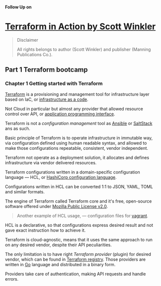 **Follow Up on**

# [Terraform in Action by Scott Winkler](https://www.goodreads.com/book/show/50542114-terraform-in-action?from_search=true&from_srp=true&qid=yYmNexMK5C&rank=1)

> Disclaimer
>
> All rights belongs to author (Scott Winkler) and publisher (Manning Publications Co.).

## Part 1 Terraform bootcamp

### Chapter 1 Getting started with Terraform

[Terraform](https://www.terraform.io/) is a provisioning and management tool for
infrastructure layer based on IaC, or [infrastructure as a code](https://en.wikipedia.org/wiki/Infrastructure_as_code).

Not Cloud in particular but almost any provider that allowed resource control over
API, or [application programming interface](https://en.wikipedia.org/wiki/API).

Terraform is not a _configuration management_ tool as [Ansible](https://www.ansible.com/)
or [SaltStack](https://saltproject.io/) ans as such.

Basic principle of Terraform is to operate infrastructure in immutable way, via
configuration defined using human readable syntax, and allowed to make
those configurations repeatable, consistent, vendor independent.

Terraform not operate as a deployment solution, it allocates and defines
infrastructure via vendor delivered resources.

Terraform configurations written in a domain-specific configuration language — HCL,
or [HashiCorp configuration language](https://github.com/hashicorp/hcl/blob/main/hclsyntax/spec.md).

Configurations written in HCL can be converted 1:1 to JSON, YAML, TOML and
similar formats.

The engine of Terraform called Terraform core and it's free, open-source software
offered under [Mozilla Public License v2.0](https://www.mozilla.org/en-US/MPL/2.0/).

> Another example of HCL usage, — configuration files for [vagrant](https://www.vagrantup.com/).

HCL is a declarative, so that configurations express desired result and not
gave exact instruction how to achieve it.

Terraform is cloud-agnostic, means that it uses the same approach to run on any
desired vendor, despite their API peculiarities.

The only limitation is to have right _Terraform provider_ (plugin) for desired vendor, which can be found in [Terraform registry](https://registry.terraform.io/browse/providers).
Those providers are written in [Go](https://go.dev/) language and distributed in
a binary form.

Providers take care of authentication, making API requests and handle errors.
